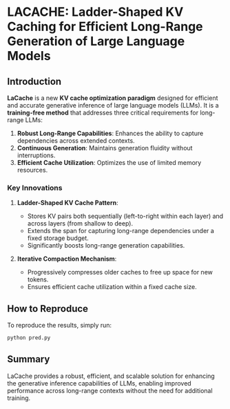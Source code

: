 # LACACHE: Ladder-Shaped KV Caching for Efficient Long-Range Generation of Large Language Models

## Introduction

**LaCache** is a new **KV cache optimization paradigm** designed for efficient and accurate generative inference of large language models (LLMs). It is a **training-free method** that addresses three critical requirements for long-range LLMs:

1. **Robust Long-Range Capabilities**: Enhances the ability to capture dependencies across extended contexts.
2. **Continuous Generation**: Maintains generation fluidity without interruptions.
3. **Efficient Cache Utilization**: Optimizes the use of limited memory resources.

### Key Innovations

1. **Ladder-Shaped KV Cache Pattern**:
   - Stores KV pairs both sequentially (left-to-right within each layer) and across layers (from shallow to deep).
   - Extends the span for capturing long-range dependencies under a fixed storage budget.
   - Significantly boosts long-range generation capabilities.

2. **Iterative Compaction Mechanism**:
   - Progressively compresses older caches to free up space for new tokens.
   - Ensures efficient cache utilization within a fixed cache size.

## How to Reproduce

To reproduce the results, simply run:

```bash
python pred.py
```

## Summary

LaCache provides a robust, efficient, and scalable solution for enhancing the generative inference capabilities of LLMs, enabling improved performance across long-range contexts without the need for additional training.
